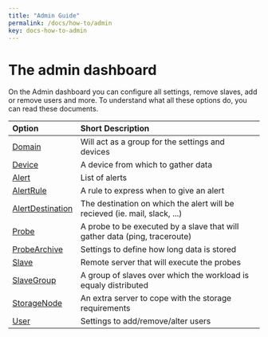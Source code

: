 ```yaml
---
title: "Admin Guide"
permalink: /docs/how-to/admin
key: docs-how-to-admin
---
```


# The admin dashboard
On the Admin dashboard you can configure all settings, remove slaves, add or remove users and more.
To understand what all these options do, you can read these documents.

| Option                                                | Short Description       
|:------------------------------------------------------|:------------------
| [Domain](/fireping/docs/how-to/admin/domain)                        | Will act as a group for the settings and devices
| [Device](/fireping/docs/how-to/admin/device)                        | A device from which to gather data
| [Alert](/fireping/docs/how-to/admin/alert)                          | List of alerts
| [AlertRule](/fireping/docs/how-to/admin/alert-rule)                 | A rule to express when to give an alert
| [AlertDestination](/fireping/docs/how-to/admin/alert-destination)   | The destination on which the alert will be recieved (ie. mail, slack, ...)
| [Probe](/fireping/docs/how-to/admin/probe)                          | A probe to be executed by a slave that will gather data (ping, traceroute)
| [ProbeArchive](/fireping/docs/how-to/admin/probe-archive)           | Settings to define how long data is stored
| [Slave](/fireping/docs/how-to/admin/slave)                          | Remote server that will execute the probes
| [SlaveGroup](/fireping/docs/how-to/admin/slave-group)               | A group of slaves over which the workload is equaly distributed
| [StorageNode](/fireping/docs/how-to/admin/storage-node)             | An extra server to cope with the storage requirements
| [User](/fireping/docs/how-to/admin/user)                            | Settings to add/remove/alter users